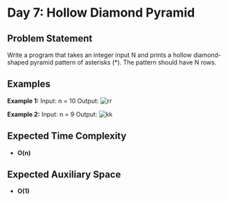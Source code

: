 # Day 7: Hollow Diamond Pyramid

## Problem Statement

Write a program that takes an integer input N and prints a hollow diamond-shaped pyramid pattern of asterisks (\*). The pattern should have N rows.

## Examples

**Example 1:**
Input: n = 10
Output:
![rr](https://github.com/user-attachments/assets/f1d06bba-f02f-4b45-b1dd-edf1e29cb886)

**Example 2:**
Input: n = 9
Output:
![kk](https://github.com/user-attachments/assets/d5eb3f3f-047d-4d17-b5d4-69b9c0f228b8)

## Expected Time Complexity

- **O(n)**

## Expected Auxiliary Space

- **O(1)**
